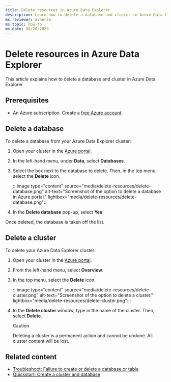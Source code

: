 ```yaml
---
title: Delete resources in Azure Data Explorer
description: Learn how to delete a database and cluster in Azure Data Explorer.
ms.reviewer: avneraa
ms.topic: how-to
ms.date: 08/20/2023
---
```


# Delete resources in Azure Data Explorer

This article explains how to delete a database and cluster in Azure Data Explorer.

## Prerequisites

* An Azure subscription. Create a [free Azure account](https://azure.microsoft.com/free/).

## Delete a database

To delete a database from your Azure Data Explorer cluster:

1. Open your cluster in the [Azure portal](https://portal.azure.com/).

1. In the left-hand menu, under **Data**, select **Databases**.

1. Select the box next to the database to delete. Then, in the top menu, select the **Delete** icon.

    :::image type="content" source="media/delete-resources/delete-database.png" alt-text="Screenshot of the option to delete a database in Azure portal." lightbox="media/delete-resources/delete-database.png":::

1. In the **Delete database** pop-up, select **Yes**.

Once deleted, the database is taken off the list.

## Delete a cluster

To delete your Azure Data Explorer cluster:

1. Open your cluster in the [Azure portal](https://portal.azure.com/).

1. From the left-hand menu, select **Overview**.

1. In the top menu, select the **Delete** icon.

    :::image type="content" source="media/delete-resources/delete-cluster.png" alt-text="Screenshot of the option to delete a cluster." lightbox="media/delete-resources/delete-cluster.png":::

1. In the **Delete cluster** window, type in the name of the cluster. Then, select **Delete**.

    > [!CAUTION]
    > Deleting a cluster is a permanent action and cannot be undone. All cluster content will be lost.
    
## Related content

* [Troubleshoot: Failure to create or delete a database or table](troubleshoot-database-table.md)
* [Quickstart: Create a cluster and database](create-cluster-and-database.md)
